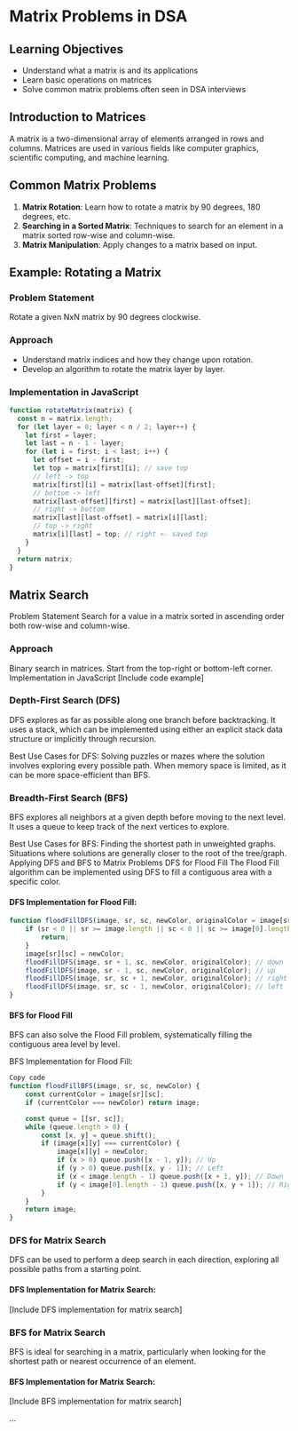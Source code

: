 # Matrix Problems in DSA

## Learning Objectives

- Understand what a matrix is and its applications
- Learn basic operations on matrices
- Solve common matrix problems often seen in DSA interviews

## Introduction to Matrices

A matrix is a two-dimensional array of elements arranged in rows and columns. Matrices are used in various fields like computer graphics, scientific computing, and machine learning.

## Common Matrix Problems

1. **Matrix Rotation**: Learn how to rotate a matrix by 90 degrees, 180 degrees, etc.
2. **Searching in a Sorted Matrix**: Techniques to search for an element in a matrix sorted row-wise and column-wise.
3. **Matrix Manipulation**: Apply changes to a matrix based on input.

## Example: Rotating a Matrix

### Problem Statement

Rotate a given NxN matrix by 90 degrees clockwise.

### Approach

- Understand matrix indices and how they change upon rotation.
- Develop an algorithm to rotate the matrix layer by layer.

### Implementation in JavaScript

```javascript
function rotateMatrix(matrix) {
  const n = matrix.length;
  for (let layer = 0; layer < n / 2; layer++) {
    let first = layer;
    let last = n - 1 - layer;
    for (let i = first; i < last; i++) {
      let offset = i - first;
      let top = matrix[first][i]; // save top
      // left -> top
      matrix[first][i] = matrix[last-offset][first];
      // bottom -> left
      matrix[last-offset][first] = matrix[last][last-offset];
      // right -> bottom
      matrix[last][last-offset] = matrix[i][last];
      // top -> right
      matrix[i][last] = top; // right <- saved top
    }
  }
  return matrix;
}
```


## Matrix Search
Problem Statement
Search for a value in a matrix sorted in ascending order both row-wise and column-wise.

### Approach
Binary search in matrices.
Start from the top-right or bottom-left corner.
Implementation in JavaScript
[Include code example]


### Depth-First Search (DFS)
DFS explores as far as possible along one branch before backtracking. It uses a stack, which can be implemented using either an explicit stack data structure or implicitly through recursion.

Best Use Cases for DFS:
Solving puzzles or mazes where the solution involves exploring every possible path.
When memory space is limited, as it can be more space-efficient than BFS.

### Breadth-First Search (BFS)
BFS explores all neighbors at a given depth before moving to the next level. It uses a queue to keep track of the next vertices to explore.

Best Use Cases for BFS:
Finding the shortest path in unweighted graphs.
Situations where solutions are generally closer to the root of the tree/graph.
Applying DFS and BFS to Matrix Problems
DFS for Flood Fill
The Flood Fill algorithm can be implemented using DFS to fill a contiguous area with a specific color.

#### DFS Implementation for Flood Fill:
```javascript
function floodFillDFS(image, sr, sc, newColor, originalColor = image[sr][sc]) {
    if (sr < 0 || sr >= image.length || sc < 0 || sc >= image[0].length || image[sr][sc] !== originalColor || image[sr][sc] === newColor) {
        return;
    }
    image[sr][sc] = newColor;
    floodFillDFS(image, sr + 1, sc, newColor, originalColor); // down
    floodFillDFS(image, sr - 1, sc, newColor, originalColor); // up
    floodFillDFS(image, sr, sc + 1, newColor, originalColor); // right
    floodFillDFS(image, sr, sc - 1, newColor, originalColor); // left
}
```

#### BFS for Flood Fill
BFS can also solve the Flood Fill problem, systematically filling the contiguous area level by level.

BFS Implementation for Flood Fill:
```javascript
Copy code
function floodFillBFS(image, sr, sc, newColor) {
    const currentColor = image[sr][sc];
    if (currentColor === newColor) return image;

    const queue = [[sr, sc]];
    while (queue.length > 0) {
        const [x, y] = queue.shift();
        if (image[x][y] === currentColor) {
            image[x][y] = newColor;
            if (x > 0) queue.push([x - 1, y]); // Up
            if (y > 0) queue.push([x, y - 1]); // Left
            if (x < image.length - 1) queue.push([x + 1, y]); // Down
            if (y < image[0].length - 1) queue.push([x, y + 1]); // Right
        }
    }
    return image;
}
```
### DFS for Matrix Search
DFS can be used to perform a deep search in each direction, exploring all possible paths from a starting point.

#### DFS Implementation for Matrix Search:
[Include DFS implementation for matrix search]

### BFS for Matrix Search
BFS is ideal for searching in a matrix, particularly when looking for the shortest path or nearest occurrence of an element.

#### BFS Implementation for Matrix Search:
[Include BFS implementation for matrix search]

...

